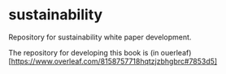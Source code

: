 # sustainability
Repository for sustainability white paper development. 

The repository for developing this book is (in ouerleaf)[https://www.overleaf.com/8158757718hqtzjzbhgbrc#7853d5]
